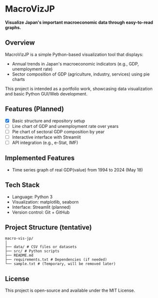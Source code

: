 # MacroVizJP

**Visualize Japan's important macroeconomic data through easy-to-read graphs.**

## Overview

MacroVizJP is a simple Python-based visualization tool that displays:
- Annual trends in Japan's macroeconomic indicators (e.g., GDP, unemployment rate)
- Sector composition of GDP (agriculture, industry, services) using pie charts

This project is intended as a portfolio work, showcasing data visualization and basic Python GUI/Web development.

## Features (Planned)

- [x] Basic structure and repository setup
- [ ] Line chart of GDP and unemployment rate over years
- [ ] Pie chart of sectoral GDP composition by year
- [ ] Interactive interface with Streamlit
- [ ] API integration (e.g., e-Stat, IMF)

## Implemented Features

- Time series graph of real GDP(value) from 1994 to 2024 (May 18)

## Tech Stack

- Language: Python 3
- Visualization: matplotlib, seaborn
- Interface: Streamlit (planned)
- Version control: Git + GitHub

## Project Structure (tentative)

```
macro-vis-jp/
│
├── data/ # CSV files or datasets
├── src/ # Python scripts
├── README.md
├── requirements.txt # Dependencies (if needed)
└── sample.txt # (Temporary, will be removed later)
```

## License

This project is open-source and available under the MIT License.